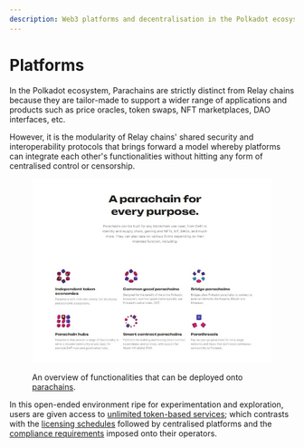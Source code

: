```yaml
---
description: Web3 platforms and decentralisation in the Polkadot ecosystem.
---
```


# Platforms

In the Polkadot ecosystem, Parachains are strictly distinct from Relay chains because they are tailor-made to support a wider range of applications and products such as price oracles, token swaps, NFT marketplaces, DAO interfaces, etc.&#x20;

However, it is the modularity of Relay chains' shared security and interoperability protocols that brings forward a model whereby platforms can integrate each other's functionalities without hitting any form of centralised control or censorship.

<figure><img src="../../../.gitbook/assets/R_PParachainstech.JPG" alt="On overview of the features of Polkadot&#x27;s parachain."><figcaption><p>An overview of functionalities that can be deployed onto <a href="https://polkadot.network/parachains/">parachains</a>.</p></figcaption></figure>

In this open-ended environment ripe for experimentation and exploration, users are given access to [unlimited token-based services](services.md); which contrasts with the [licensing schedules](licensing.md) followed by centralised platforms and the [compliance requirements](compliance.md) imposed onto their operators.&#x20;

